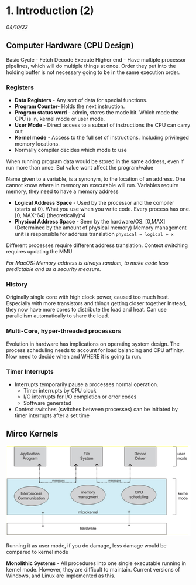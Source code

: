 # 1. Introduction (2)
_04/10/22_


## Computer Hardware (CPU Design)
Basic Cycle - Fetch Decode Execute 
Higher end - Have multiple processor pipelines, which will do multiple things at once. Order they put into the holding buffer is not necessary going to be in the same execution order.

### Registers
- **Data Registers** - Any sort of data for special functions. 
- **Program Counter-** Holds the next instruction.
- **Program status word**  - admin, stores the mode bit. Which mode the CPU is in, kernel mode or user mode.
- **User Mode** - Direct access to a subset of instructions the CPU can carry out
- **Kernel mode** - Access to the full set of instructions. Including privileged memory locations. 
- Normally compiler decides which mode to use

When running program data would be stored in the same address, even if run more than once. But value wont affect the program/value

Name given to a variable, is a synonym, to the location of an address. 
One cannot know where in memory an executable will run. Variables require memory, they need to have a memory address

- **Logical Address Space** - Used by the processor and the compiler (starts at 0). What you use when you write code. Every process has one. [0, MAX^64] (theoretically)^4
- **Physical Address Space** - Seen by the hardware/OS. [0,MAX] (Determined by the amount of physical memory)
Memory management unit is responsible for address translation
`physical = logical + x`

Different processes require different address translation. 
Context switching requires updating the MMU

*For MacOS: Memory address is always random, to make code less predictable and as a security measure.*

### History
Originally single core with high clock power, caused too much heat. Especially with more transistors and things getting closer together
Instead, they now have more cores to distribute the load and heat. Can use parallelism automatically to share the load.

### Multi-Core, hyper-threaded processors
Evolution in hardware has implications on operating system design. 
The process scheduling needs to account for load balancing and CPU affinity. Now need to decide when and WHERE it is going to run.

### Timer Interrupts
- Interrupts temporarily pause a processes normal operation.
	- Timer interrupts by CPU clock
	- I/O interrupts for I/O completion or error codes
	- Software generated 
- Context switches (switches between processes) can be initiated by timer interrupts after a set time

## Mirco Kernels
![20221004134320.png](../_resources/20221004134320.png)


Running it as user mode, if you do damage, less damage would be compared to kernel mode

**Monolithic Systems** - All procedures into one single executable running in kernel mode. However, they are difficult to maintain. Current versions of Windows, and Linux are implemented as this.

